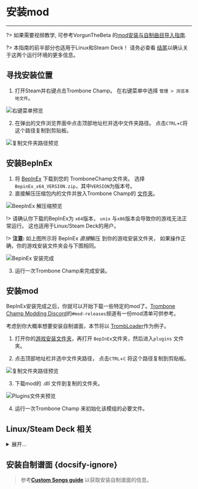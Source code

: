 # 安装mod
---

?> 如果需要视频教学, 可参考VorgunTheBeta 的[mod安装与自制曲目导入指南](https://youtu.be/pSwNSGx-P5c).

?> 本指南的前半部分也适用于Linux和Steam Deck！ 请务必查看 [结尾](#linuxsteam-deck-specific-tips)以确认关于这两个运行环境的更多信息。

## 寻找安装位置
1. 打开Steam并右键点击Trombone Champ。 在右键菜单中选择 `管理 > 浏览本地文件`。

![右键菜单预览](../docs/files/localfilescontext.png)

2. 在弹出的文件浏览界面中点击顶部地址栏并选中文件夹路径。 点击`CTRL`+`C`将这个路径复制到剪贴板。

![复制文件夹路径预览](../docs/files/copyfolderpath.png)

## 安装BepInEx

1. 将 [BepInEx](https://github.com/BepInEx/BepInEx/releases/latest) 下载到您的 TromboneChamp文件夹。 选择 `BepinEx_x64_VERSION.zip`，其中`VERSION`为版本号。
2. 直接解压压缩包内的文件并放入Trombone Champ的 [文件夹](##finding-install-location)。

![BeepInEx 解压缩预览](../docs/files/bepinexextract.png)

!> 请确认你下载的BepInEx为 `x64`版本， `unix` 与`x86`版本会导致你的游戏无法正常运行。 这也适用于Linux/Steam Deck的用户。

!> **注意:** 如上图所示将 BepInEx *直接*解压 到你的游戏安装文件夹， 如果操作正确，你的游戏安装文件夹会与下图相同。

![BepinEx 安装完成](../docs/files/finishedbepinex.png)

3. 运行一次Trombone Champ来完成安装。

## 安装mod

BepInEx安装完成之后，你就可以开始下载一些特定的mod了。[Trombone Champ Modding Discord](https://discord.gg/KVzKRsbetJ)的`#mod-releases`频道有一份mod清单可供参考。

考虑到你大概率想要安装自制谱面，本节将以 [TrombLoader](https://github.com/NyxTheShield/TrombLoader/releases/latest)作为例子。

1. 打开你的[游戏安装文件夹](###finding-install-location)，再打开 `BepInEx`文件夹，然后进入`plugins` 文件夹。

2. 点击顶部地址栏并选中文件夹路径， 点击`CTRL`+`C` 将这个路径复制到剪贴板。

![复制文件夹路径预览](../docs/files/copyfolderpathplugins.png)

3. 下载mod的 .dll 文件到复制的文件夹。

![Plugins文件夹预览](../docs/files/pluginswithtrombloader.png)

4. 运行一次Trombone Champ 来初始化该模组的必要文件。

## Linux/Steam Deck 相关
<details closed>
<summary>展开...</summary>

安装BepInEx 的过程与上面列出的 Windows 版本基本相同，但还有一些额外的东西需要首先了解：

 - 在按照指南进行操作之前Steam Deck用户需要按住电源按钮，并从菜单中选择`Desktop Mode/桌面模式`来切换到桌面模式。

 - Steam Deck用户将需要将游戏安装到内部存储，因为BepInEx无法从microSD卡中加载。

 - 如前所述，您仍然需要安装 `x64` Windows 版本的 BepInEx，而不是 `unix` 版本，因为Trombone Champ仍然是一个在 Proton环境下运行的Windows应用程序。

 - 存档与日志文件存储在您的Proton兼容文件夹内的Steam文件夹中。

    - 在Steam Deck上的位置如下： `~/.local/share/Steam/steamapps/compatdata/1059990/pfx/drive_c/users/steamuser/AppData/LocalLow/Holy Wow/TromboneChamp`
    - 在其他基于Linux的系统上，如果您不确定您Steam 文件夹的位置，您可以从终端中运行`locate -r /Holy Wow$`

您还需要将 `WINEDLLOVERRIDES="winhttp=n,b" %command%` 添加到您的游戏启动项中。 右键单击Steam中的游戏，然后单击 `Properties/属性`。 与Windows不同的是，除非有明确的命令，Proton不会加载BepInEx的相关文件。

![Steam属性预览](../docs/files/linuxsteamproperties.png)

到这一步，BepInEx应该已经可以正常工作了！ 按照[上方的教程](##installation)安装您的mod，以使自制谱面能正常运行。

### 视频背景 {docsify-ignore}

一些自制谱面可能包含视频文件，默认的Proton设置无法播放。 如果您想要这些视频文件正常播放，可以安装`GE-Proton`，使用[ProtonUp-Qt](https://davidotek.github.io/protonup-qt/)。 这是一个包含一些额外功能的Proton版本，包括能够播放Valve官方无法支持的视频格式。

我们建议关注 [由 GamingOnLinux创建的这个指南](https://www.gamingonlinux.com/2022/03/protonup-qt-got-upgraded-heres-how-to-use-it-on-steam-deck-and-linux/) ，用于说明如何使用 ProtonUp-Qt 并安装 `GE-Proton`

！> 即便使用GE-Proton, 您仍然可能会遇到一些视频播放方面的问题，这取决于您的设置。 </details>

## 安装自制谱面 {docsify-ignore}

> 参考[**Custom Songs guide**](installing-songs) 以获取安装自制谱面的信息。